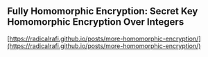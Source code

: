 ## Fully Homomorphic Encryption: Secret Key Homomorphic Encryption Over Integers
  
  [https://radicalrafi.github.io/posts/more-homomorphic-encryption/](https://radicalrafi.github.io/posts/more-homomorphic-encryption/)